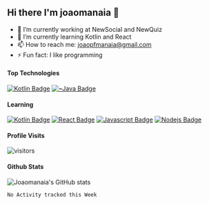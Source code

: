 ## Hi there I'm joaomanaia 👋

- 🔭 I’m currently working at NewSocial and NewQuiz
- 🌱 I’m currently learning Kotlin and React
- 📫 How to reach me: joaopfmanaia@gmail.com
- ⚡ Fun fact: I like programming

#### Top Technologies
[![Kotlin Badge](https://img.shields.io/badge/-kotlin-orange?style=for-the-badge&logo=kotlin&labelColor=black&logoColor=FFA500)](#) [![~Java Badge](https://img.shields.io/badge/-java-blue?style=for-the-badge&logo=java&labelColor=black&logoColor=blue)](#)

#### Learning
[![Kotlin Badge](https://img.shields.io/badge/-kotlin-orange?style=for-the-badge&logo=kotlin&labelColor=black&logoColor=FFA500)](#) [![React Badge](https://img.shields.io/badge/-React-61DBFB?style=for-the-badge&labelColor=black&logo=react&logoColor=61DBFB)](#) [![Javascript Badge](https://img.shields.io/badge/-Javascript-F0DB4F?style=for-the-badge&labelColor=black&logo=javascript&logoColor=F0DB4F)](#) [![Nodejs Badge](https://img.shields.io/badge/-Nodejs-3C873A?style=for-the-badge&labelColor=black&logo=node.js&logoColor=3C873A)](#)

#### Profile Visits
![visitors](https://visitor-badge.glitch.me/badge?page_id=joaomanaia.joaomanaia)

#### Github Stats
![Joaomanaia's GitHub stats](https://github-readme-stats.vercel.app/api?username=joaomanaia&count_private=true&theme=tokyonight&hide=contribs,prs)

<!--START_SECTION:waka-->
```text
No Activity tracked this Week
```
<!--END_SECTION:waka-->
